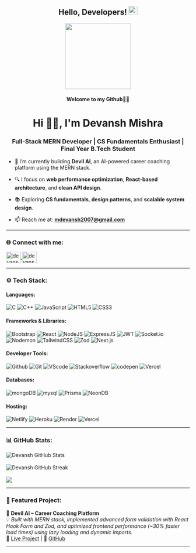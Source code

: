 <h2 align="center">Hello, Developers! <img src="https://github-production-user-asset-6210df.s3.amazonaws.com/24524555/238178097-766d336d-b87d-44ba-807c-c51de2bc6b4d.gif" width="24px" height="24px"></h2>
<div align="center">
  <img src="https://media1.giphy.com/media/tydpNxSnNEgLvDm11D/giphy.gif?cid=ecf05e47w1r2veiaoq4ilcyymphznfi12pnk68otzoav2hol&ep=v1_gifs_related&rid=giphy.gif&ct=g" width="180"/>
</div>
<h4 align="center">Welcome to my Github👨‍💻 </h4>

<h1 align="center">Hi 🙋‍♂️, I'm Devansh Mishra</h1>
<h3 align="center">Full-Stack MERN Developer | CS Fundamentals Enthusiast | Final Year B.Tech Student</h3>


- 🚀 I’m currently building **Devil AI**, an AI-powered career coaching platform using the MERN stack.

- 🔍 I focus on **web performance optimization**, **React-based architecture**, and **clean API design**.

- 📚 Exploring **CS fundamentals**, **design patterns**, and **scalable system design**.

- 📫 Reach me at: **mdevansh2007@gmail.com**

---

<h3 align="left">🌐 Connect with me:</h3>
<p align="left">
  <a href="https://linkedin.com/in/devansh-mishra9354" target="blank">
    <img align="center" src="https://raw.githubusercontent.com/rahuldkjain/github-profile-readme-generator/master/src/images/icons/Social/linked-in-alt.svg" alt="devansh_linkedin" height="30" width="40" />
  </a>
  <a href="https://www.leetcode.com/Devil932003" target="blank">
    <img align="center" src="https://raw.githubusercontent.com/rahuldkjain/github-profile-readme-generator/master/src/images/icons/Social/leet-code.svg" alt="devansh_leetcode" height="30" width="40" />
  </a>
</p>

---

<h3 align="left">⚙️ Tech Stack:</h3>

<h4>Languages:</h4>
<p>
  <img src="https://img.shields.io/badge/c-%2300599C.svg?style=for-the-badge&logo=c&logoColor=white" alt="C"/>
  <img src="https://img.shields.io/badge/C%2B%2B-%2300599C.svg?style=for-the-badge&logo=c%2B%2B&logoColor=white" alt="C++"/>
  <img src="https://img.shields.io/badge/JavaScript-F7DF1E.svg?style=for-the-badge&logo=javascript&logoColor=black" alt="JavaScript"/>
  <img src="https://img.shields.io/badge/HTML5-E34F26.svg?style=for-the-badge&logo=html5&logoColor=white" alt="HTML5"/>
  <img src="https://img.shields.io/badge/CSS3-1572B6.svg?style=for-the-badge&logo=css3&logoColor=white" alt="CSS3"/>
</p>

<h4>Frameworks & Libraries:</h4>
<p>
  <img src="https://img.shields.io/badge/bootstrap-%238511FA.svg?style=for-the-badge&logo=bootstrap&logoColor=white" alt="Bootstrap"/>
  <img src="https://img.shields.io/badge/React-20232A.svg?style=for-the-badge&logo=react&logoColor=61DAFB" alt="React"/>
  <img src="https://img.shields.io/badge/Node.js-6DA55F?style=for-the-badge&logo=node.js&logoColor=white" alt="NodeJS"/>
  <img src="https://img.shields.io/badge/Express.js-black?style=for-the-badge&logo=express&logoColor=white" alt="ExpressJS"/>
  <img src="https://img.shields.io/badge/JWT-black?style=for-the-badge&logo=JSON%20web%20tokens" alt="JWT"/>
  <img src="https://img.shields.io/badge/Socket.io-black?style=for-the-badge&logo=socket.io&badgeColor=010101" alt="Socket.io"/>
  <img src="https://img.shields.io/badge/NODEMON-%23323330.svg?style=for-the-badge&logo=nodemon&logoColor=%BBDEAD" alt="Nodemon"/>
  <img src="https://img.shields.io/badge/TailwindCSS-38B2AC.svg?style=for-the-badge&logo=tailwind-css&logoColor=white" alt="TailwindCSS"/>
  <img src="https://img.shields.io/badge/Zod-8A2BE2.svg?style=for-the-badge" alt="Zod"/>
  <img src="https://img.shields.io/badge/Next.js-000000.svg?style=for-the-badge&logo=nextdotjs&logoColor=white" alt="Next.js"/>
</p>

<h4>Developer Tools:</h4>
<p>
  <img src="https://img.shields.io/badge/github-%2320232a.svg?style=for-the-badge&logo=github&logoColor=white" alt="Github"/>
  <img src="https://img.shields.io/badge/git-%23E34F26.svg?style=for-the-badge&logo=git&logoColor=white" alt="Git"/>
  <img src="https://img.shields.io/badge/Visual%20Studio%20Code-0078d7.svg?style=for-the-badge&logo=visual-studio-code&logoColor=white" alt="VScode"/>
  <img src="https://img.shields.io/badge/-Stackoverflow-FE7A16?style=for-the-badge&logo=stack-overflow&logoColor=white" alt="Stackoverflow"/>
  <img src="https://img.shields.io/badge/Codepen-000000?style=for-the-badge&logo=codepen&logoColor=white" alt="codepen"/>
  <img src="https://img.shields.io/badge/Vercel-000000.svg?style=for-the-badge&logo=vercel&logoColor=white" alt="Vercel"/>
</p>

<h4>Databases:</h4>
<p>
  <img src="https://img.shields.io/badge/MongoDB-4EA94B?style=for-the-badge&logo=mongoDB&logoColor=white" alt="mongoDB"/>
  <img src="https://img.shields.io/badge/mysql-%2300f.svg?style=for-the-badge&logo=mysql&logoColor=white" alt="mysql"/>
  <img src="https://img.shields.io/badge/Prisma-2D3748.svg?style=for-the-badge&logo=prisma&logoColor=white" alt="Prisma"/>
  <img src="https://img.shields.io/badge/Neon-0081FF.svg?style=for-the-badge&logo=neon&logoColor=white" alt="NeonDB"/>
</p>

<h4>Hosting:</h4>
<p>
  <img src="https://img.shields.io/badge/netlify-%23000000.svg?style=for-the-badge&logo=netlify&logoColor=#00C7B7" alt="Netlify"/>
  <img src="https://img.shields.io/badge/heroku-%23430098.svg?style=for-the-badge&logo=heroku&logoColor=white" alt="Heroku"/>
  <img src="https://img.shields.io/badge/Render-%46E3B7.svg?style=for-the-badge&logo=render&logoColor=white" alt="Render"/>
  <img src="https://img.shields.io/badge/vercel-%23000000.svg?style=for-the-badge&logo=vercel&logoColor=white" alt="Vercel"/>
</p>

---

<h3 align="left">📊 GitHub Stats:</h3>
<p>
  <img src="https://github-readme-stats.vercel.app/api?username=devil932003&show_icons=true&theme=radical" alt="Devansh GitHub Stats"/>
  <br/><br/>
  <img src="https://github-readme-streak-stats.herokuapp.com/?user=devil932003&theme=radical" alt="Devansh GitHub Streak"/>
  <br/><br/>
  <img src="https://github-readme-stats.vercel.app/api/top-langs/?username=devil932003&layout=compact&theme=radical"/>
</p>

---

<h3 align="left">📌 Featured Project:</h3>

🔗 **Devil AI – Career Coaching Platform**  
💡 *Built with MERN stack, implemented advanced form validation with React Hook Form and Zod, and optimized frontend performance (~30% faster load times) using lazy loading and dynamic imports.*  
🔗 [Live Project](https://devil-ai-career-coach.vercel.app) | 🔗 [GitHub](https://github.com/devil932003)

---


